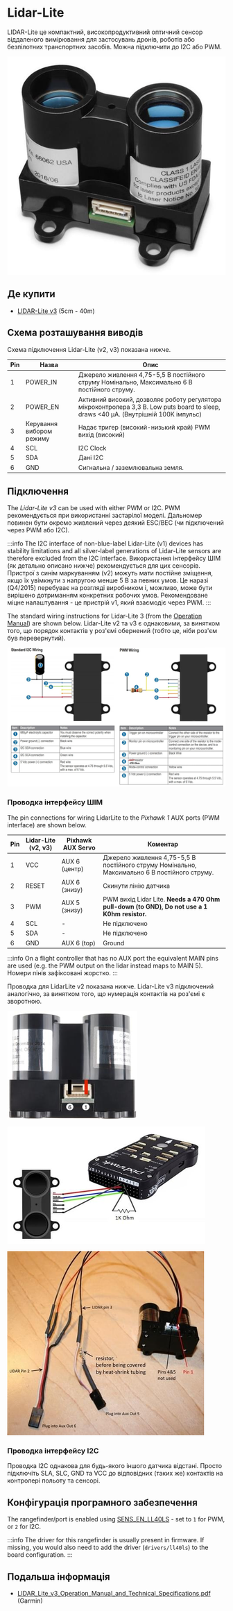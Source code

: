 # Lidar-Lite

LIDAR-Lite це компактний, високопродуктивний оптичний сенсор віддаленого вимірювання для застосувань дронів, роботів або безпілотних транспортних засобів. Можна підключити до I2C або PWM.

![LidarLite v3](../../assets/hardware/sensors/lidar_lite/lidar_lite_v3.jpg)

## Де купити

- [LIDAR-Lite v3](https://buy.garmin.com/en-AU/AU/p/557294) (5cm - 40m)

## Схема розташування виводів

Схема підключення Lidar-Lite (v2, v3) показана нижче.

| Pin | Назва                         | Опис                                                                                                                                                                                                             |
| --- | ----------------------------- | ---------------------------------------------------------------------------------------------------------------------------------------------------------------------------------------------------------------- |
| 1   | POWER_IN | Джерело живлення 4,75-5,5 В постійного струму Номінально, Максимально 6 В постійного струму.                                                                                                     |
| 2   | POWER_EN | Активний високий, дозволяє роботу регулятора мікроконтролера 3,3 В. Low puts board to sleep, draws <40 μA. (Внутрішній 100K імпульс) |
| 3   | Керування вибором режиму      | Надає тригер (високий-низький край) PWM вихід (високий)                                                                                                                    |
| 4   | SCL                           | I2C Clock                                                                                                                                                                                                        |
| 5   | SDA                           | Дані I2C                                                                                                                                                                                                         |
| 6   | GND                           | Сигнальна / заземлювальна земля.                                                                                                                                                                 |

## Підключення

The _Lidar-Lite v3_ can be used with either PWM or I2C.
PWM рекомендується при використанні застарілої моделі.
Дальномер повинен бути окремо живлений через деякий ESC/BEC (чи підключений через PWM або I2C).

:::info
The I2C interface of non-blue-label Lidar-Lite (v1) devices has stability limitations and all silver-label generations of Lidar-Lite sensors are therefore excluded from the I2C interface.
Використання інтерфейсу ШІМ (як детально описано нижче) рекомендується для цих сенсорів.
Пристрої з синім маркуванням (v2) можуть мати постійне зміщення, якщо їх увімкнути з напругою менше 5 В за певних умов.
Це наразі (Q4/2015) перебуває на розгляді виробником і, можливо, може бути вирішено дотриманням конкретних робочих умов.
Рекомендоване міцне налаштування - це пристрій v1, який взаємодіє через PWM.
:::

The standard wiring instructions for Lidar-Lite 3 (from the [Operation Manual](https://static.garmin.com/pumac/LIDAR_Lite_v3_Operation_Manual_and_Technical_Specifications.pdf)) are shown below.
Lidar-Lite v2 та v3 є однаковими, за винятком того, що порядок контактів у роз'ємі обернений (тобто це, ніби роз'єм був перевернутий).

![LidarLite v3 - Standard Wiring from Garmin Specification](../../assets/hardware/sensors/lidar_lite/lidar_lite2_standard_wiring_spec.jpg)

### Проводка інтерфейсу ШІМ

The pin connections for wiring LidarLite to the _Pixhawk 1_ AUX ports (PWM interface) are shown below.

| Pin | Lidar-Lite (v2, v3) | Pixhawk AUX Servo                | Коментар                                                                                                                                       |
| --- | -------------------------------------- | -------------------------------- | ---------------------------------------------------------------------------------------------------------------------------------------------- |
| 1   | VCC                                    | AUX 6 (центр) | Джерело живлення 4,75-5,5 В постійного струму Номінально, Максимально 6 В постійного струму.                                   |
| 2   | RESET                                  | AUX 6 (знизу) | Скинути лінію датчика                                                                                                                          |
| 3   | PWM                                    | AUX 5 (знизу) | PWM вихід Lidar Lite. **Needs a 470 Ohm pull-down (to GND), Do not use a 1 K0hm resistor.** |
| 4   | SCL                                    | -                                | Не підключено                                                                                                                                  |
| 5   | SDA                                    | -                                | Не підключено                                                                                                                                  |
| 6   | GND                                    | AUX 6 (top)   | Ground                                                                                                                                         |

:::info
On a flight controller that has no AUX port the equivalent MAIN pins are used (e.g. the PWM output on the lidar instead maps to MAIN 5).
Номери пінів зафіксовані жорстко.
:::

Проводка для LidarLite v2 показана нижче.
Lidar-Lite v3 підключений аналогічно, за винятком того, що нумерація контактів на роз'ємі є зворотною.

![Lidar Lite 2 Interface wiring](../../assets/hardware/sensors/lidar_lite/lidar_lite_2_interface_wiring.jpg)

![Lidar Lite 2 Interface wiring](../../assets/hardware/sensors/lidar_lite/lidarlite_wiring_scheme_pixhawk.jpg)

![Lidar Lite 2 pins/cabling](../../assets/hardware/sensors/lidar_lite/lidarlite_wiring_pins_cables.jpg)

### Проводка інтерфейсу I2C

Проводка I2C однакова для будь-якого іншого датчика відстані.
Просто підключіть SLA, SLC, GND та VCC до відповідних (таких же) контактів на контролері польоту та сенсорі.

## Конфігурація програмного забезпечення

The rangefinder/port is enabled using [SENS_EN_LL40LS](../advanced_config/parameter_reference.md#SENS_EN_LL40LS) - set to `1` for PWM, or `2` for I2C.

:::info
The driver for this rangefinder is usually present in firmware.
If missing, you would also need to add the driver (`drivers/ll40ls`) to the board configuration.
:::

## Подальша інформація

- [LIDAR_Lite_v3_Operation_Manual_and_Technical_Specifications.pdf](https://static.garmin.com/pumac/LIDAR_Lite_v3_Operation_Manual_and_Technical_Specifications.pdf) (Garmin)
